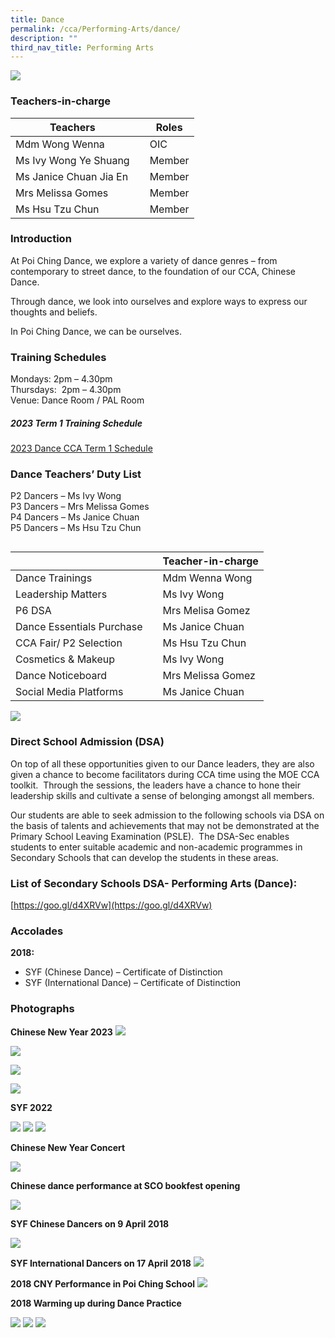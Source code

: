 ```yaml
---
title: Dance
permalink: /cca/Performing-Arts/dance/
description: ""
third_nav_title: Performing Arts
---
```

![](/images/2018-Dance-Leaders_FY.jpg)

### Teachers-in-charge




| Teachers |  | Roles |
| -------- | -------- | -------- |
| Mdm Wong Wenna     |  | OIC     |
| Ms Ivy Wong Ye Shuang   |  | Member    |
| Ms Janice Chuan Jia En   |  | Member   |
| Mrs Melissa Gomes   |  | Member    
| Ms Hsu Tzu Chun  |  | Member    |





### Introduction

At Poi Ching Dance, we explore a variety of dance genres – from contemporary to street dance, to the foundation of our CCA, Chinese Dance.

Through dance, we look into ourselves and explore ways to express our thoughts and beliefs.

In Poi Ching Dance, we can be ourselves.

### Training Schedules


Mondays: 2pm – 4.30pm <br>
Thursdays:  2pm – 4.30pm <br>
Venue: Dance Room / PAL Room



##### **2023 Term 1 Training Schedule**

[2023 Dance CCA Term 1 Schedule]()


### Dance Teachers’ Duty List

P2 Dancers – Ms Ivy Wong <br>
P3 Dancers – Mrs Melissa Gomes <br>
P4 Dancers – Ms Janice Chuan <br>
P5 Dancers – Ms Hsu Tzu Chun<br>

```

```


| | | Teacher-in-charge |
| -------- | -------- | -------- |
| Dance Trainings  |   | Mdm Wenna Wong|
| Leadership Matters  |   | Ms Ivy Wong|
| P6 DSA |   | Mrs Melisa Gomez|
| Dance Essentials Purchase |   | Ms Janice Chuan|
| CCA Fair/ P2 Selection  |   | Ms Hsu Tzu Chun|
| Cosmetics & Makeup |   | Ms Ivy Wong|
| Dance Noticeboard |   |Mrs Melissa Gomez|
| Social Media Platforms  |   | Ms Janice Chuan|

![](/images/Dance%20CCA%20Leaders.png)


### Direct School Admission (DSA)

On top of all these opportunities given to our Dance leaders, they are also given a chance to become facilitators during CCA time using the MOE CCA toolkit.  Through the sessions, the leaders have a chance to hone their leadership skills and cultivate a sense of belonging amongst all members.

Our students are able to seek admission to the following schools via DSA on the basis of talents and achievements that may not be demonstrated at the Primary School Leaving Examination (PSLE).  The DSA-Sec enables students to enter suitable academic and non-academic programmes in Secondary Schools that can develop the students in these areas. 

### List of Secondary Schools DSA- Performing Arts (Dance):

[https://goo.gl/d4XRVw](https://goo.gl/d4XRVw)

### Accolades

**2018:**

*   SYF (Chinese Dance) – Certificate of Distinction
*   SYF (International Dance) – Certificate of Distinction

### Photographs
**Chinese New Year 2023**
![](/images/ch%20dance%20CNY%201.jpg)

![](/images/ch%20dance%20CNY2.jpg)

![](/images/ch%20dance%20CNY%203.jpg)

![](/images/ch%20dance%20cny%204.jpg)


**SYF 2022**

![](/images/SYF-2022-Chinese-Dance-A-768x432.jpg)
![](/images/SYF-2022-Chinese-Dance-B-768x432.jpg)
![](/images/SYF-2022-International-Dance-768x576.jpg)

**Chinese New Year Concert**

![](/images/CD2021.png)

**Chinese dance performance at SCO bookfest opening**

![](/images/dance1.jpg)

**SYF Chinese Dancers on 9 April 2018**

![](/images/dance2.jpg)

**SYF International Dancers on 17 April 2018**
![](/images/ch_2.jpg)

**2018 CNY Performance in Poi Ching School**
![](/images/ch_3.jpg)

**2018 Warming up during Dance Practice**

![](/images/ch4.jpg)
![](/images/ch5.jpg)
![](/images/ch6.jpg)